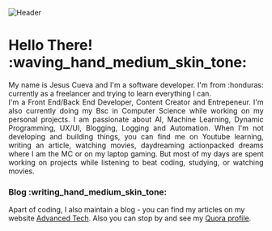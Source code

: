 ![Header](./assets/githubHeader.gif)

# Hello There! :waving_hand_medium_skin_tone:

<p align="justify"> My name is Jesus Cueva and I'm a software developer. I'm from :honduras: currently as a freelancer and trying to learn everything I can. 
<br>
I'm a Front End/Back End Developer, Content Creator and Entrepeneur. I'm also currently doing my Bsc in Computer Science while working on my personal projects. I am passionate about AI, Machine Learning, Dynamic Programming, UX/UI, Blogging, Logging and Automation. When I'm not developing and building things, you can find me on Youtube learning, writing an article, watching movies, daydreaming actionpacked dreams where I am the MC or on my laptop gaming. But most of my days are spent working on projects while listening to beat coding, studying, or watching movies. </p>

### Blog :writing_hand_medium_skin_tone:
Apart of coding, I also maintain a blog - you can find my articles on my website [Advanced Tech](https://jesuscueva100.wixsite.com/advtech "Advanced Tech Blog"). Also you can stop by and see my [Quora profile](https://www.quora.com/profile/Jesùs-Cueva "jcueva0911 on quora").